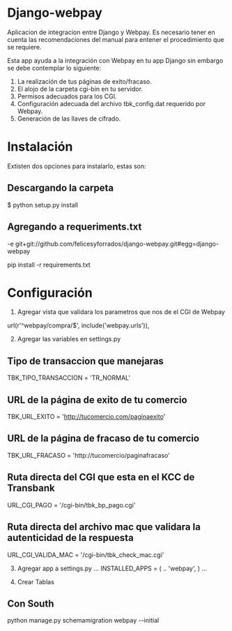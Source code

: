Django-webpay
=============

Aplicacion de integracion entre Django y Webpay. Es necesario tener en cuenta
las recomendaciones del manual para entener el procedimiento que se requiere.

Esta app ayuda a la integración con Webpay en tu app Django sin embargo se debe
contemplar lo siguiente:

1. La realización de tus páginas de exito/fracaso.
2. El alojo de la carpeta cgi-bin en tu servidor.
3. Permisos adecuados para los CGI.
4. Configuración adecuada del archivo tbk_config.dat requerido por Webpay.
5. Generación de las llaves de cifrado.


Instalación
===========

Extisten dos opciones para instalarlo, estas son:

Descargando la carpeta
----------------------

$ python setup.py install

Agregando a requeriments.txt
----------------------------
-e git+git://github.com/felicesyforrados/django-webpay.git#egg=django-webpay

pip install -r requirements.txt


Configuración
=============

1. Agregar vista que validara los parametros que nos de el CGI de Webpay

url(r'^webpay/compra/$', include('webpay.urls')),

2. Agregar las variables en settings.py

Tipo de transaccion que manejaras
---------------------------------
TBK_TIPO_TRANSACCION = 'TR_NORMAL'

URL de la página de exito de tu comercio
----------------------------------------
TBK_URL_EXITO = 'http://tucomercio.com/paginaexito'

URL de la página de fracaso de tu comercio
------------------------------------------
TBK_URL_FRACASO = 'http://tucomercio/paginafracaso'

Ruta directa del CGI que esta en el KCC de Transbank
----------------------------------------------------
URL_CGI_PAGO = '/cgi-bin/tbk_bp_pago.cgi'

Ruta directa del archivo mac que validara la autenticidad de la respuesta
-------------------------------------------------------------------------
URL_CGI_VALIDA_MAC = '/cgi-bin/tbk_check_mac.cgi'

3. Agregar app a settings.py
    ...
    INSTALLED_APPS = (
        ..
        'webpay',
    )
    ...

4. Crear Tablas

Con South
---------
python manage.py schemamigration webpay --initial

